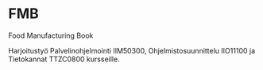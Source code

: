 # FMB
Food Manufacturing Book

Harjoitustyö Palvelinohjelmointi IIM50300, Ohjelmistosuunnittelu IIO11100 ja Tietokannat TTZC0800 kursseille.
